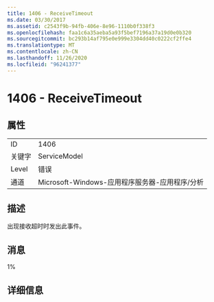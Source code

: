 ```yaml
---
title: 1406 - ReceiveTimeout
ms.date: 03/30/2017
ms.assetid: c2543f9b-94fb-406e-8e96-1110b0f338f3
ms.openlocfilehash: faa1c6a35aeba5a93f5bef7196a37a19d0e0b320
ms.sourcegitcommit: bc293b14af795e0e999e3304dd40c0222cf2ffe4
ms.translationtype: MT
ms.contentlocale: zh-CN
ms.lasthandoff: 11/26/2020
ms.locfileid: "96241377"
---
```

# <a name="1406---receivetimeout"></a>1406 - ReceiveTimeout

## <a name="properties"></a>属性  
  
|||  
|-|-|  
|ID|1406|  
|关键字|ServiceModel|  
|Level|错误|  
|通道|Microsoft-Windows-应用程序服务器-应用程序/分析|  
  
## <a name="description"></a>描述  

 出现接收超时时发出此事件。  
  
## <a name="message"></a>消息  

 1%  
  
## <a name="details"></a>详细信息
